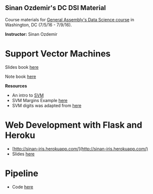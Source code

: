 ## Sinan Ozdemir's DC DSI Material

Course materials for [General Assembly's Data Science course](https://generalassemb.ly/education/data-science/san-francisco/) in Washington, DC (7/5/16 - 7/9/16).

**Instructor:** Sinan Ozdemir 


# Support Vector Machines

Slides book [here](slides/svm.pdf)

Note book [here](notebooks/svm.ipynb)

**Resources**


* An intro to [SVM](http://www.cs.columbia.edu/~kathy/cs4701/documents/jason_svm_tutorial.pdf)
* SVM Margins Example [here](http://scikit-learn.org/stable/auto_examples/svm/plot_svm_margin.html)
* SVM digits was adapted from [here](http://pythonprogramming.net/support-vector-machine-svm-example-tutorial-scikit-learn-python/)

# Web Development with Flask and Heroku

* [http://sinan-iris.herokuapp.com/](http://sinan-iris.herokuapp.com/)
* Slides [here](slides/web_dev.pdf)


# Pipeline

* Code [here](notbooks/pipeline.ipynb)